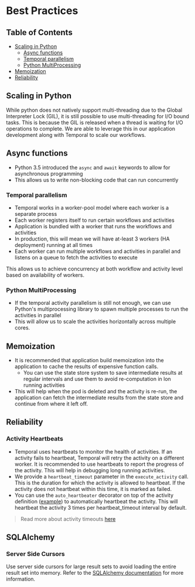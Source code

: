 # Best Practices

## Table of Contents
- [Scaling in Python](#scaling-in-python)
  - [Async functions](#async-functions)
  - [Temporal parallelism](#temporal-parallelism)
  - [Python MultiProcessing](#python-multiprocessing)
- [Memoization](#memoization)
- [Reliability](#reliability)


## Scaling in Python
While python does not natively support multi-threading due to the Global Interpreter Lock (GIL), it is still possible to use multi-threading for I/O bound tasks. This is because the GIL is released when a thread is waiting for I/O operations to complete.
We are able to leverage this in our application development along with Temporal to scale our workflows.

## Async functions
- Python 3.5 introduced the `async` and `await` keywords to allow for asynchronous programming
- This allows us to write non-blocking code that can run concurrently

### Temporal parallelism
- Temporal works in a worker-pool model where each worker is a separate process
- Each worker registers itself to run certain workflows and activities
- Application is bundled with a worker that runs the workflows and activities
- In production, this will mean we will have at-least 3 workers (HA deployment) running at all times
- Each worker can run multiple workflows and activities in parallel and listens on a queue to fetch the activities to execute

This allows us to achieve concurrency at both workflow and activity level based on availability of workers.

### Python MultiProcessing
- If the temporal activity parallelism is still not enough, we can use Python's multiprocessing library to spawn multiple processes to run the activities in parallel
- This will allow us to scale the activities horizontally across multiple cores.


## Memoization
- It is recommended that application build memoization into the application to cache the results of expensive function calls.
  - You can use the state store system to save intermediate results at regular intervals and use them to avoid re-computation in lon running activities
- This will help when the pod is deleted and the activity is re-run, the application can fetch the intermediate results from the state store and continue from where it left off.

## Reliability

### Activity Heartbeats
- Temporal uses heartbeats to monitor the health of activities. If an activity fails to heartbeat, Temporal will retry the activity on a different worker. It is recommended to use heartbeats to report the progress of the activity. This will help in debugging long running activities.
- We provide a `heartbeat_timeout` parameter in the `execute_activity` call. This is the duration for which the activity is allowed to heartbeat. If the activity does not heartbeat within this time, it is marked as failed.
- You can use the `auto_heartbeater` decorator on top of the activity definition ([example](https://github.com/atlanhq/application-sdk/blob/main/application_sdk/workflows/sql/workflow.py#L238)) to automatically heartbeat the activity. This will heartbeat the activity 3 times per heartbeat_timeout interval by default.

> Read more about activity timeouts [here](https://temporal.io/blog/activity-timeouts)


## SQLAlchemy

### Server Side Cursors
Use server side cursors for large result sets to avoid loading the entire result set into memory. Refer to the [SQLAlchemy documentation](https://docs.sqlalchemy.org/en/20/core/connections.html#using-server-side-cursors-a-k-a-stream-results) for more information.